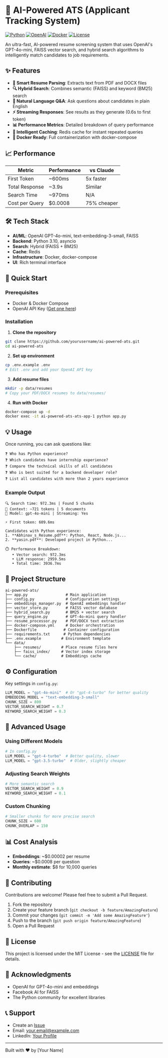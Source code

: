# 🚀 AI-Powered ATS (Applicant Tracking System)

[![Python](https://img.shields.io/badge/Python-3.10+-blue.svg)](https://www.python.org/downloads/)
[![OpenAI](https://img.shields.io/badge/OpenAI-GPT--4o--mini-green.svg)](https://openai.com/)
[![Docker](https://img.shields.io/badge/Docker-Ready-blue.svg)](https://www.docker.com/)
[![License](https://img.shields.io/badge/License-MIT-yellow.svg)](LICENSE)

An ultra-fast, AI-powered resume screening system that uses OpenAI's GPT-4o-mini, FAISS vector search, and hybrid search algorithms to intelligently match candidates to job requirements.

## ✨ Features

- **🎯 Smart Resume Parsing**: Extracts text from PDF and DOCX files
- **🔍 Hybrid Search**: Combines semantic (FAISS) and keyword (BM25) search
- **💬 Natural Language Q&A**: Ask questions about candidates in plain English
- **⚡ Streaming Responses**: See results as they generate (0.6s to first token)
- **📊 Performance Metrics**: Detailed breakdown of query performance
- **💾 Intelligent Caching**: Redis cache for instant repeated queries
- **🐳 Docker Ready**: Full containerization with docker-compose

## 📈 Performance

| Metric | Performance | vs Claude |
|--------|------------|-----------|
| First Token | ~600ms | 5x faster |
| Total Response | ~3.9s | Similar |
| Search Time | ~970ms | N/A |
| Cost per Query | $0.0008 | 75% cheaper |

## 🛠️ Tech Stack

- **AI/ML**: OpenAI GPT-4o-mini, text-embedding-3-small, FAISS
- **Backend**: Python 3.10, asyncio
- **Search**: Hybrid (FAISS + BM25)
- **Cache**: Redis
- **Infrastructure**: Docker, docker-compose
- **UI**: Rich terminal interface

## 🚀 Quick Start

### Prerequisites

- Docker & Docker Compose
- OpenAI API Key ([Get one here](https://platform.openai.com/api-keys))

### Installation

1. **Clone the repository**
```bash
git clone https://github.com/yourusername/ai-powered-ats.git
cd ai-powered-ats
```

2. **Set up environment**
```bash
cp .env.example .env
# Edit .env and add your OpenAI API key
```

3. **Add resume files**
```bash
mkdir -p data/resumes
# Copy your PDF/DOCX resumes to data/resumes/
```

4. **Run with Docker**
```bash
docker-compose up -d
docker exec -it ai-powered-ats-ats-app-1 python app.py
```

## 💡 Usage

Once running, you can ask questions like:

```
❓ Who has Python experience?
❓ Which candidates have internship experience?
❓ Compare the technical skills of all candidates
❓ Who is best suited for a backend developer role?
❓ List all candidates with more than 2 years experience
```

### Example Output

```
🔍 Search time: 972.3ms | Found 5 chunks
📝 Context: ~721 tokens | 5 documents
🤖 Model: gpt-4o-mini | Streaming: Yes

⚡ First token: 609.6ms

Candidates with Python experience:
1. **Abhinav_s_Resume.pdf**: Python, React, Node.js...
2. **yasin.pdf**: Developed project in Python...

⏱️ Performance Breakdown:
   • Vector search: 972.3ms
   • LLM response: 2959.5ms
   • Total time: 3936.7ms
```

## 📁 Project Structure

```
ai-powered-ats/
├── app.py                 # Main application
├── config.py              # Configuration settings
├── embeddings_manager.py  # OpenAI embeddings handler
├── vector_store.py        # FAISS vector database
├── hybrid_search.py       # BM25 + vector search
├── query_engine.py        # GPT-4o-mini query handler
├── resume_processor.py    # PDF/DOCX text extraction
├── docker-compose.yml     # Docker orchestration
├── Dockerfile            # Container configuration
├── requirements.txt      # Python dependencies
├── .env.example         # Environment template
└── data/
    ├── resumes/         # Place resume files here
    ├── faiss_index/     # Vector index storage
    └── cache/           # Embeddings cache
```

## ⚙️ Configuration

Key settings in `config.py`:

```python
LLM_MODEL = "gpt-4o-mini"  # Or "gpt-4-turbo" for better quality
EMBEDDING_MODEL = "text-embedding-3-small"
CHUNK_SIZE = 800
VECTOR_SEARCH_WEIGHT = 0.7
KEYWORD_SEARCH_WEIGHT = 0.3
```

## 🔧 Advanced Usage

### Using Different Models

```python
# In config.py
LLM_MODEL = "gpt-4-turbo"  # Better quality, slower
LLM_MODEL = "gpt-3.5-turbo"  # Older, slightly cheaper
```

### Adjusting Search Weights

```python
# More semantic search
VECTOR_SEARCH_WEIGHT = 0.9
KEYWORD_SEARCH_WEIGHT = 0.1
```

### Custom Chunking

```python
# Smaller chunks for more precise search
CHUNK_SIZE = 600
CHUNK_OVERLAP = 150
```

## 📊 Cost Analysis

- **Embeddings**: ~$0.00002 per resume
- **Queries**: ~$0.0008 per question
- **Monthly estimate**: $8 for 10,000 queries

## 🤝 Contributing

Contributions are welcome! Please feel free to submit a Pull Request.

1. Fork the repository
2. Create your feature branch (`git checkout -b feature/AmazingFeature`)
3. Commit your changes (`git commit -m 'Add some AmazingFeature'`)
4. Push to the branch (`git push origin feature/AmazingFeature`)
5. Open a Pull Request

## 📄 License

This project is licensed under the MIT License - see the [LICENSE](LICENSE) file for details.

## 🙏 Acknowledgments

- OpenAI for GPT-4o-mini and embeddings
- Facebook AI for FAISS
- The Python community for excellent libraries

## 📞 Support

- Create an [Issue](https://github.com/yourusername/ai-powered-ats/issues)
- Email: your.email@example.com
- LinkedIn: [Your Profile](https://linkedin.com/in/yourprofile)

---

Built with ❤️ by [Your Name]
